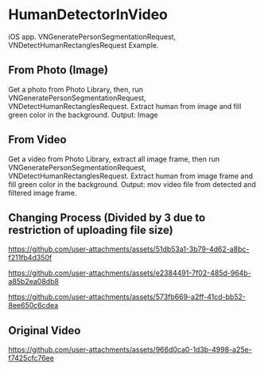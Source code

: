# HumanDetectorInVideo

iOS app. VNGeneratePersonSegmentationRequest, VNDetectHumanRectanglesRequest Example.

## From Photo (Image)
Get a photo from Photo Library, then, run VNGeneratePersonSegmentationRequest, VNDetectHumanRectanglesRequest.
Extract human from image and fill green color in the background.
Output: Image

## From Video
Get a video from Photo Library, extract all image frame, then run VNGeneratePersonSegmentationRequest, VNDetectHumanRectanglesRequest.
Extract human from image frame and fill green color in the background.
Output: mov video file from detected and filtered image frame.

## Changing Process (Divided by 3 due to restriction of uploading file size)
https://github.com/user-attachments/assets/51db53a1-3b79-4d62-a8bc-f211fb4d350f

https://github.com/user-attachments/assets/e2384491-7f02-485d-964b-a85b2ea08db8

https://github.com/user-attachments/assets/573fb669-a2ff-41cd-bb52-8ee650c6cdea

## Original Video
https://github.com/user-attachments/assets/966d0ca0-1d3b-4998-a25e-f7425cfc76ee







